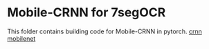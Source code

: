 # Mobile-CRNN for 7segOCR

This folder contains building code for Mobile-CRNN in pytorch.
[crnn](https://github.com/meijieru/crnn.pytorch)
[mobilenet](https://github.com/pytorch/vision/blob/master/torchvision/models/mobilenet.py)
